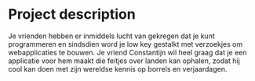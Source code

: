 # Project description
Je vrienden hebben er inmiddels lucht van gekregen dat je kunt programmeren en sindsdien word je 
low key gestalkt met verzoekjes om webapplicaties te bouwen. Je vriend Constantijn wil heel graag
dat je een applicatie voor hem maakt die feitjes over landen kan ophalen, zodat hij cool kan doen 
met zijn wereldse kennis op borrels en verjaardagen.
